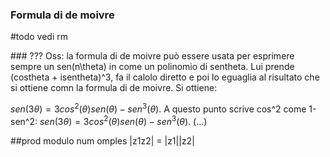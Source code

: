 ### Formula di de moivre
#todo
vedi rm

### ???
Oss: la formula di de moivre può essere usata per esprimere sempre un sen(n\theta) in  come un polinomio di sentheta.
Lui prende (costheta + isentheta)^3, fa il calolo diretto e poi lo eguaglia al risultato che si ottiene comn la formula di de moivre. Si ottiene:

$sen(3\theta) = 3cos^2(\theta)sen(\theta)-sen^3(\theta)$. A questo punto scrive cos^2 come 1-sen^2:
$sen(3\theta) = 3cos^2(\theta)sen(\theta)-sen^3(\theta)$. (...)

##prod modulo num omples
|z1z2| = |z1||z2|
